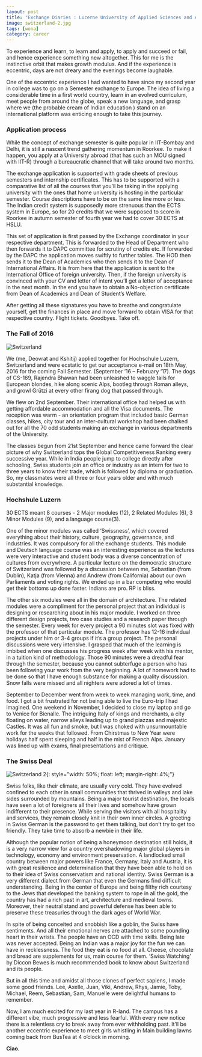 ```yaml
---
layout: post
title: "Exchange Diaries : Lucerne University of Applied Sciences and Arts, Switzerland"
image: switzerland-2.jpg
tags: [wona]
category: career 
---
```


To experience and learn, to learn and apply, to apply and succeed or fail, and hence experience something new altogether. This for me is the instinctive orbit that makes growth modulus. And if the experience is eccentric, days are not dreary and the evenings become laughable.

One of the eccentric experience I had wanted to have since my second year in college was to go on a Semester exchange to Europe. The idea of living a considerable time in a first world country, learn in an evolved curriculum, meet people from around the globe, speak a new language, and grasp where we (the probable cream of Indian education ) stand on an international platform was enticing enough to take this journey.

### Application process

While the concept of exchange semester is quite popular in IIT-Bombay and Delhi, it is still a nascent trend gathering momentum in Roorkee. To make it happen, you apply at a University abroad (that has such an MOU signed with IIT-R) through a bureaucratic channel that will take around two months. 

The exchange application is supported with grade sheets of previous semesters and internship certificates. This has to be supported with a comparative list of all the courses that you’ll be taking in the applying university with the ones that home university is hosting in the particular semester. Course descriptions have to be on the same line more or less. The Indian credit system is supposedly more strenuous than the ECTS system in Europe, so for 20 credits that we were supposed to score in Roorkee in autumn semester of fourth year we had to cover 30 ECTS at HSLU.

This set of application is first passed by the Exchange coordinator in your respective department. This is forwarded to the Head of Department who then forwards it to DAPC committee for scrutiny of credits etc. If forwarded by the DAPC the application moves swiftly to further tables. The HOD then sends it to the Dean of Academics who then sends it to the Dean of International Affairs. It is from here that the application is sent to the International Office of foreign
university. Then, if the foreign university is convinced with your CV and letter of intent you’ll get a letter of acceptance in the next month. In the end you have to obtain a No-objection certificate from Dean of Academics and Dean of Student’s Welfare. 

After getting all these signatures you have to breathe and congratulate yourself, get the finances in place and move forward to obtain VISA for that respective country. Flight tickets. Goodbyes. Take off.

### The Fall of 2016

![Switzerland](/images/posts/switzerland-3.jpg)

We (me, Deovrat and Kshitij) applied together for Hochschule Luzern, Switzerland and were ecstatic to get our acceptance e-mail on 18th May, 2016 for the coming Fall Semester. (September ’16 – February ‘17). The dogs of CS-169, Rajendra Bhawan had been unleashed to waggle tails for European blondes, hike along scenic Alps, bootleg through Roman alleys, and growl Grützi at every other firang dog that passed through.

We flew on 2nd September.  Their international office had helped us with getting affordable accommodation and all the Visa documents.  The reception was warm - an orientation program that included basic German classes, hikes, city tour and an inter-cultural workshop had been chalked out for all the 70 odd students making an exchange in various departments of the University.

The classes begun from 21st September and hence came forward the clear picture of why Switzerland tops the Global Competitiveness Ranking every successive year. While in India people jump to college directly after schooling, Swiss students join an office or industry as an intern for two to three years to know their trade, which is followed by diploma or graduation. So, my classmates were all three or four years older and with much substantial knowledge. 

### Hochshule Luzern

30 ECTS meant 8 courses - 2 Major modules (12), 2 Related Modules (6), 3 Minor Modules (9), and a language course(3). 

One of the minor modules was called ‘Swissness’, which covered everything about their history, culture, geography, governance, and industries. It was compulsory for all the exchange students. This module and Deutsch language course was an interesting experience as the lectures were very interactive and student body was a diverse concentration of cultures from everywhere. A particular lecture on the democratic structure of Switzerland was followed by a discussion between me,
Sebastian (from Dublin), Katja (from Vienna) and Andrew (from California) about our own Parliaments and voting rights. We ended up in a bar competing who would get their bottoms up done faster. Indians are pro. RP is bliss. 

The other six modules were all in the domain of architecture. The related modules were a compliment for the personal project that an individual is designing or researching about in his major module. I worked on three different design projects, two case studies and a research paper through the semester.  Every week for every project a 90 minutes slot was fixed with the professor of that particular module. The professor has 12-16 individual projects under him or 3-4 groups if it’s a group project. The personal discussions were very intensive. I grasped that much of the learning is imbibed when one discusses his progress week after week with his mentor, in a tuition kind of methodology. Those 90 minutes were a dreadful fear through the semester, because you cannot subterfuge a person who has been following your work from the very beginning. A lot of homework had to be done so that I have enough substance for making a quality discussion. Snow falls were missed and all nighters were adored a lot of times.

 September to December went from week to week managing work, time, and food. I got a bit frustrated for not being able to live the Euro-trip I had imagined. One weekend in November, I decided to close my laptop and go to Venice for Bienalle.  The intriguing Italy of kings and merchants, a city floating on water, narrow alleys leading up to grand piazzas and majestic Castles. It was all fun and smoke, but I was choked with unsurmountable work for the weeks that followed. From
 Chirstmas to New Year were holidays half spent sleeping and half in the mist of French Alps. January was lined up with exams, final presentations and critique.  

### The Swiss Deal

![Switzerland 2](/images/posts/switzerland.jpg){: style="width: 50%; float: left; margin-right: 4%;"}

Swiss folks, like their climate, are usually very cold. They have evolved confined to each other in small communities that thrived in valleys and lake sides surrounded by mountains. Being a major tourist destination, the locals have seen a lot of foreigners all their lives and somehow have grown indifferent to their presence. While serving the visitors with all hospitality and services, they remain closely knit in their own inner circles. A greeting in Swiss German is the password to get
 them talking, but don’t try to get too friendly. They take time to absorb a newbie in their life.

Although the popular notion of being a honeymoon destination still holds, it is a very narrow view for a country overshadowing major global players in technology, economy and environment preservation. A landlocked small country between major powers like France, Germany, Italy and Austria, it is with great resilience and determination that they have been able to hold on to their idea of Swiss conservatism and national identity. Swiss German is a very different dialect from
 German that even the Germans find difficult understanding.  Being in the center of Europe and being filthy rich courtesy to the Jews that developed the banking system to rope in all the gold, the country has had a rich past in art, architecture and medieval towns. Moreover, their neutral stand and powerful defense has been able to preserve these treasuries through the dark ages of World War. 

In spite of being conceited and snobbish like a goblin, the Swiss have sentiments. And all their emotional nerves are attached to some pounding heart in their wrists. The people have an OCD with time skills. Being late was never accepted. Being an Indian was a major joy for the fun we can have in recklessness. The food they eat is no food at all. Cheese, chocolate and bread are supplements for us, main course for them. ‘Swiss Watching’ by Diccon Bewes is much recommended book to know about
 Switzerland and its people.

But in all this time and amidst all those clones of perfect sapiens, I made some good friends. Lee, Axelle, Juan, Viki, Andrew, Rhys, Jamie, Toby, Michael, Reem, Sebastian, Sam, Manuelle were delightful humans to remember. 

Now, I am much excited for my last year in R-land. The campus has a different vibe, much progressive and less fearful. With every new notice there is a relentless cry to break away from ever withholding past. It’ll be another eccentric experience to meet girls whistling in Main building lawns coming back from BusTea at 4 o’clock in morning. 

__Ciao.__
